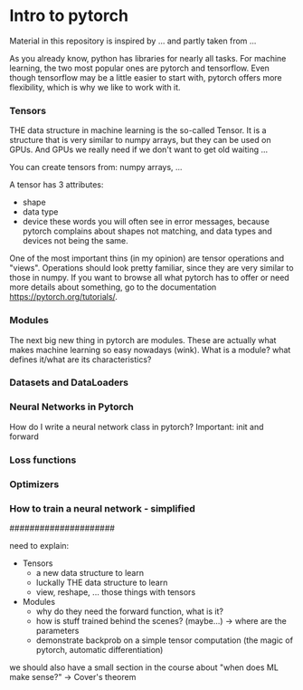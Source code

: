 # Intro to pytorch

Material in this repository is inspired by ... and partly taken from ...

As you already know, python has libraries for nearly all tasks. For machine learning, the two most popular ones are pytorch and tensorflow. Even though tensorflow may be a little easier to start with, pytorch offers more flexibility, which is why we like to work with it.

### Tensors

THE data structure in machine learning is the so-called Tensor.
It is a structure that is very similar to numpy arrays, but they can be used on GPUs. And GPUs we really need if we don't want to get old waiting ...

You can create tensors from: numpy arrays, ...

A tensor has 3 attributes:
- shape
- data type
- device
these words you will often see in error messages, because pytorch complains about shapes not matching, and data types and devices not being the same.

One of the most important thins (in my opinion) are tensor operations and "views".
Operations should look pretty familiar, since they are very similar to those in numpy. If you want to browse all what pytorch has to offer or need more details about something, go to the documentation https://pytorch.org/tutorials/.

### Modules

The next big new thing in pytorch are modules. These are actually what makes machine learning so easy nowadays (wink).
What is a module? what defines it/what are its characteristics?

### Datasets and DataLoaders

### Neural Networks in Pytorch

How do I write a neural network class in pytorch?
Important: init and forward

### Loss functions

### Optimizers

### How to train a neural network - simplified

#####################

need to explain:
- Tensors
    - a new data structure to learn
    - luckally THE data structure to learn
    - view, reshape, ... those things with tensors
- Modules
    - why do they need the forward function, what is it?
    - how is stuff trained behind the scenes? (maybe...) -> where are the parameters
    - demonstrate backprob on a simple tensor computation (the magic of pytorch, automatic differentiation)

we should also have a small section in the course about "when does ML make sense?" -> Cover's theorem
